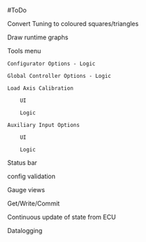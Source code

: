 #ToDo

Convert Tuning to coloured squares/triangles

Draw runtime graphs

Tools menu

    Configurator Options - Logic
    
    Global Controller Options - Logic
    
    Load Axis Calibration
        
        UI
        
        Logic

    Auxiliary Input Options
        
        UI
        
        Logic

Status bar

config validation

Gauge views

Get/Write/Commit

Continuous update of state from ECU

Datalogging

